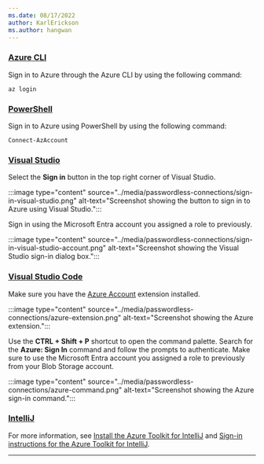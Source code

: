 ```yaml
---
ms.date: 08/17/2022
author: KarlErickson
ms.author: hangwan
---
```


### [Azure CLI](#tab/sign-in-azure-cli)

Sign in to Azure through the Azure CLI by using the following command:

```azurecli
az login
```

### [PowerShell](#tab/sign-in-powershell)

Sign in to Azure using PowerShell by using the following command:

```azurepowershell
Connect-AzAccount
```

### [Visual Studio](#tab/sign-in-visual-studio)

Select the **Sign in** button in the top right corner of Visual Studio.

:::image type="content" source="../media/passwordless-connections/sign-in-visual-studio.png" alt-text="Screenshot showing the button to sign in to Azure using Visual Studio.":::

Sign in using the Microsoft Entra account you assigned a role to previously.

:::image type="content" source="../media/passwordless-connections/sign-in-visual-studio-account.png" alt-text="Screenshot showing the Visual Studio sign-in dialog box.":::

### [Visual Studio Code](#tab/sign-in-visual-studio-code)

Make sure you have the [Azure Account](https://marketplace.visualstudio.com/items?itemName=ms-vscode.azure-account) extension installed.

:::image type="content" source="../media/passwordless-connections/azure-extension.png" alt-text="Screenshot showing the Azure extension.":::

Use the **CTRL + Shift + P** shortcut to open the command palette. Search for the **Azure: Sign In** command and follow the prompts to authenticate. Make sure to use the Microsoft Entra account you assigned a role to previously from your Blob Storage account.

:::image type="content" source="../media/passwordless-connections/azure-command.png" alt-text="Screenshot showing the Azure sign-in command.":::

### [IntelliJ](#tab/sign-in-Intellij)

For more information, see [Install the Azure Toolkit for IntelliJ](../../toolkit-for-intellij/install-toolkit.md) and [Sign-in instructions for the Azure Toolkit for IntelliJ](../../toolkit-for-intellij/sign-in-instructions.md).

---
